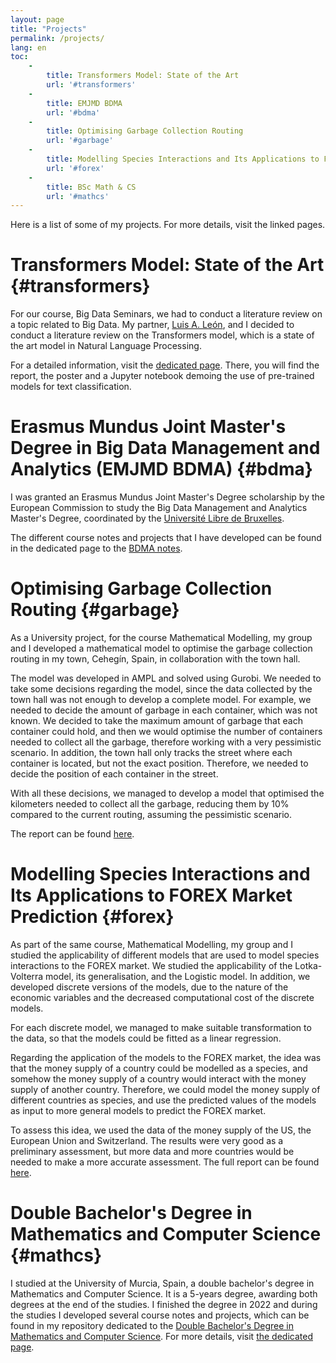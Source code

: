 ```yaml
---
layout: page
title: "Projects"
permalink: /projects/
lang: en
toc:
    -
        title: Transformers Model: State of the Art
        url: '#transformers'
    -
        title: EMJMD BDMA
        url: '#bdma'
    -
        title: Optimising Garbage Collection Routing
        url: '#garbage'
    -
        title: Modelling Species Interactions and Its Applications to FOREX Market Prediction
        url: '#forex'
    -
        title: BSc Math & CS
        url: '#mathcs'
---
```

Here is a list of some of my projects. For more details, visit the linked pages.

# Transformers Model: State of the Art {#transformers}

For our course, Big Data Seminars, we had to conduct a literature review on a topic related to Big Data. My partner, [Luis A. León](https://github.com/Action52), and I decided to conduct a literature review on the Transformers model, which is a state of the art model in Natural Language Processing.

For a detailed information, visit the [dedicated page](https://Lorenc1o.github.io/transformer_models_SoE/). There, you will find the report, the poster and a Jupyter notebook demoing the use of pre-trained models for text classification.

# Erasmus Mundus Joint Master's Degree in Big Data Management and Analytics (EMJMD BDMA) {#bdma}

I was granted an Erasmus Mundus Joint Master's Degree scholarship by the European Commission to study the Big Data Management and Analytics Master's Degree, coordinated by the [Université Libre de Bruxelles](https://www.ulb.be/). 

The different course notes and projects that I have developed can be found in the dedicated page to the [BDMA notes](https://Lorenc1o.github.io/BDMA_Notes).

# Optimising Garbage Collection Routing {#garbage}

As a University project, for the course Mathematical Modelling, my group and I developed a mathematical model to optimise the garbage collection routing in my town, Cehegín, Spain, in collaboration with the town hall. 

The model was developed in AMPL and solved using Gurobi. We needed to take some decisions regarding the model, since the data collected by the town hall was not enough to develop a complete model. For example, we needed to decide the amount of garbage in each container, which was not known. We decided to take the maximum amount of garbage that each container could hold, and then we would optimise the number of containers needed to collect all the garbage, therefore working with a very pessimistic scenario. In addition, the town hall only tracks the street where each container is located, but not the exact position. Therefore, we needed to decide the position of each container in the street. 

With all these decisions, we managed to develop a model that optimised the kilometers needed to collect all the garbage, reducing them by 10% compared to the current routing, assuming the pessimistic scenario.

The report can be found [here](https://github.com/Lorenc1o/Math_Info_UniversityNotes/blob/main/Mathematics/5th-year/Modelling_Lab/Optimisation/Group_Assignment/GARBAGECOLLECTION.pdf).

# Modelling Species Interactions and Its Applications to FOREX Market Prediction {#forex}

As part of the same course, Mathematical Modelling, my group and I studied the applicability of different models that are used to model species interactions to the FOREX market. We studied the applicability of the Lotka-Volterra model, its generalisation, and the Logistic model. In addition, we developed discrete versions of the models, due to the nature of the economic variables and the decreased computational cost of the discrete models.

For each discrete model, we managed to make suitable transformation to the data, so that the models could be fitted as a linear regression. 

Regarding the application of the models to the FOREX market, the idea was that the money supply of a country could be modelled as a species, and somehow the money supply of a country would interact with the money supply of another country. Therefore, we could model the money supply of different countries as species, and use the predicted values of the models as input to more general models to predict the FOREX market.

To assess this idea, we used the data of the money supply of the US, the European Union and Switzerland. The results were very good as a preliminary assessment, but more data and more countries would be needed to make a more accurate assessment. The full report can be found [here](https://github.com/Lorenc1o/Math_Info_UniversityNotes/blob/main/Mathematics/5th-year/Modelling_Lab/Analysis/Group_Assignment/LabMod___Analisis__G7.pdf).

# Double Bachelor's Degree in Mathematics and Computer Science {#mathcs}

I studied at the University of Murcia, Spain, a double bachelor's degree in Mathematics and Computer Science. It is a 5-years degree, awarding both degrees at the end of the studies. I finished the degree in 2022 and during the studies I developed several course notes and projects, which can be found in my repository dedicated to the [Double Bachelor's Degree in Mathematics and Computer Science](https://github.com/Lorenc1o/Math_Info_UniversityNotes). For more details, visit [the dedicated page](https://lorenc1o.github.io/Math_Info_UniversityNotes/index.html).
